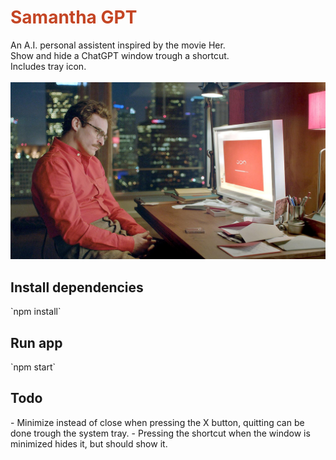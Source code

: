 <h1 style="color:#c44524;">Samantha GPT</h1>
An A.I. personal assistent inspired by the movie Her.
<br>
Show and hide a ChatGPT window trough a shortcut.<br>
Includes tray icon.<br>
<br>
<img src="her movie.jpg">

<h2>Install dependencies</h2>
`npm install`

<h2>Run app</h2>
`npm start`

<h2>Todo</h2>
- Minimize instead of close when pressing the X button, quitting can be done trough the system tray.
- Pressing the shortcut when the window is minimized hides it, but should show it.
